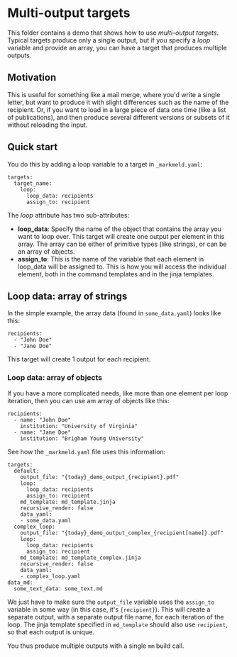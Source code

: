 # Multi-output targets

This folder contains a demo that shows how to use *multi-output targets*. Typical targets produce only a single output, but if you specify a *loop* variable and provide an array, you can have a target that produces multiple outputs.

## Motivation

This is useful for something like a mail merge, where you'd write a single letter, but want to produce it with slight differences such as the name of the recipient. Or, if you want to load in a large piece of data one time (like a list of publications), and then produce several different versions or subsets of it without reloading the input.


## Quick start

You do this by adding a loop variable to a target in `_markmeld.yaml`:

```
targets:
  target_name:
    loop:
      loop_data: recipients
      assign_to: recipient
```
The *loop* attribute has two sub-attributes:
- **loop_data**: Specify the name of the object that contains the array you want to loop over. This target will create one output per element in this array. The array can be either of primitive types (like strings), or can be an array of objects.
- **assign_to**: This is the name of the variable that each element in loop_data will be assigned to. This is how you will access the individual element, both in the command templates and in the jinja templates.

## Loop data: array of strings

In the simple example, the array data (found in `some_data.yaml`) looks like this:

```
recipients:
  - "John Doe"
  - "Jane Doe"
```

This target will create 1 output for each recipient.

### Loop data: array of objects

If you have a more complicated needs, like more than one element per loop iteration, then you can use am array of objects like this:

```
recipients:
  - name: "John Doe"
    institution: "University of Virginia"
  - name: "Jane Doe"
    institution: "Brigham Young University"
```

See how the `_markmeld.yaml` file uses this information:

```
targets:
  default:
    output_file: "{today}_demo_output_{recipient}.pdf"
    loop:
      loop_data: recipients
      assign_to: recipient
    md_template: md_template.jinja
    recursive_render: false
    data_yaml:
    - some_data.yaml
  complex_loop:
    output_file: "{today}_demo_output_complex_{recipient[name]}.pdf"
    loop:
      loop_data: recipients
      assign_to: recipient
    md_template: md_template_complex.jinja
    recursive_render: false
    data_yaml:
    - complex_loop.yaml
data_md:
  some_text_data: some_text.md
```

We just have to make sure the `output_file` variable uses the `assign_to` variable in some way (in this case, it's `{recipient}`). This will create a separate output, with a separate output file name, for each iteration of the loop. The jinja template specified in `md_template` should also use `recipient`, so that each output is unique.

You thus produce multiple outputs with a single `mm` build call.